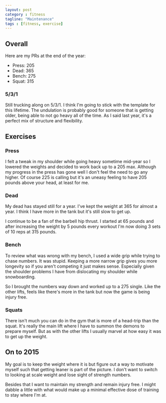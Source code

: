 ```yaml
---
layout: post
category : fitness
tagline: "Maintenance"
tags : [fitness, exercise]
---
```


## Overall
Here are my PRs at the end of the year:

- Press: 205
- Dead: 365
- Bench: 275
- Squat: 315

### 5/3/1 
Still trucking along on 5/3/1.  I think I'm going to stick with the template for this lifetime.
The undulation is probably good for someone that is getting older, being able to not go heavy
all of the time.  As I said last year, it's a perfect mix of structure and flexibility.

## Exercises
### Press
I felt a tweak in my shoulder while going heavy sometime mid-year so I lowered the weights and
decided to work back up to a 205 max.  Although my progress in the press has gone well I don't 
feel the need to go any higher.  Of course 225 is calling but it's an uneasy feeling to have 
205 pounds above your head, at least for me.

### Dead
My dead has stayed still for a year.  I've kept the weight at 365 for almost a year.  I think I
have more in the tank but it's still slow to get up.  

I continue to be a fan of the barbell hip thrust.  I started at 65 pounds and after increasing the
weight by 5 pounds every workout I'm now doing 3 sets of 10 reps at 315 pounds.  

### Bench 
To review what was wrong with my bench, I used a wide grip while trying to chase numbers.  It was
stupid.  Keeping a more narrow grip gives you more longevity so if you aren't competing it just
makes sense.  Especially given the shoulder problems I have from dislocating my shoulder while
snowboarding.

So I brought the numbers way down and worked up to a 275 single.  Like the other lifts, feels like
there's more in the tank but now the game is being injury free.

### Squats
There isn't much you can do in the gym that is more of a head-trip than the squat.  It's really 
the main lift where I have to summon the demons to prepare myself.  But as with the other lifts
I usually marvel at how easy it was to get up the weight.

## On to 2015 
My goal is to keep the weight where it is but figure out a way to motivate myself such that getting
leaner is part of the picture.  I don't want to switch to looking at scale weight and lose sight 
of strength numbers. 

Besides that I want to maintain my strength and remain injury free.  I might dabble a little with
what would make up a minimal effective dose of training to stay where I'm at.
